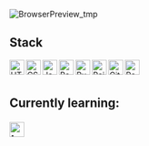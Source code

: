 ![BrowserPreview_tmp](https://user-images.githubusercontent.com/68468470/154339596-91192167-7ca4-472e-a6b1-e623d72f8004.gif)



## Stack


<img align="left" alt="HTML5" width="26px" src="https://cdn-icons-png.flaticon.com/512/888/888859.png" />
<img align="left" alt="CSS3" width="26px" src="https://cdn-icons-png.flaticon.com/512/919/919826.png" />
<img align="left" alt="JavaScript" width="26px" src="https://cdn-icons-png.flaticon.com/512/5968/5968292.png" />
<img align="left" alt="React" width="26px" src="https://cdn-icons-png.flaticon.com/512/919/919851.png" />
<img align="left" alt="Ruby" width="26px" src="https://cdn-icons-png.flaticon.com/512/6132/6132219.png" />
<img align="left" alt="Rails" width="26px" src="https://miro.medium.com/max/800/1*eRErB-NQYgwF52eUUK_kkQ.png" />
<img align="left" alt="GitHub" width="26px" src="https://cdn-icons-png.flaticon.com/512/270/270798.png" />
<img align="left" alt="PostgreSQL" width="26px" src="https://cdn-icons-png.flaticon.com/512/5968/5968342.png" />
<br />
<br />

<h2>Currently learning: </p>

<img align="left" alt="typescript" width="26px" src="https://cdn-icons-png.flaticon.com/512/5968/5968381.png" />
